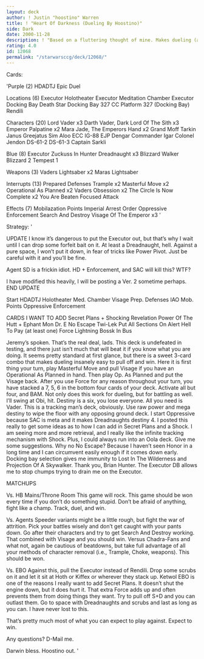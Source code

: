 ```yaml
---
layout: deck
author: ! Justin "hoostino" Warren
title: ! "Heart Of Darkness (Dueling By Hoostino)"
side: Dark
date: 2000-11-28
description: ! "Based on a fluttering thought of mine. Makes dueling (and battling) insanely easy and effective."
rating: 4.0
id: 12068
permalink: "/starwarsccg/deck/12068/"
---
```

Cards: 

'Purple (2)
HDADTJ
Epic Duel

Locations (6)
Executor Holotheater
Executor Meditation Chamber
Executor Docking Bay
Death Star Docking Bay 327
CC Platform 327 (Docking Bay)
Rendili

Characters (20)
Lord Vader x3
Darth Vader, Dark Lord Of The Sith x3
Emperor Palpatine x2
Mara Jade, The Emperors Hand x2
Grand Moff Tarkin
Janus Greejatus
Sim Aloo
ECC IG-88
EJP Dengar
Commander Igar
Colonel Jendon
DS-61-2
DS-61-3
Captain Sarkli

Blue (8)
Executor
Zuckuss In Hunter
Dreadnaught x3
Blizzard Walker
Blizzard 2
Tempest 1

Weapons (3)
Vaders Lightsaber x2
Maras Lightsaber

Interrupts (13)
Prepared Defenses
Trample x2
Masterful Move x2
Operational As Planned x2
Vaders Obsession x2
The Circle Is Now Complete x2
You Are Beaten
Focused Attack

Effects (7)
Mobilazation Points
Imperial Arrest Order
Oppressive Enforcement
Search And Destroy
Visage Of The Emperor x3
'

Strategy: '

UPDATE
I know it’s dangerous to put the Executor out, but that’s why I wait until I can drop some forfeit bait on it. At least a Dreadnaught, hell. Against a pure space, I won’t put it down, in fear of tricks like Power Pivot. Just be careful with it and you’ll be fine.

Agent SD is a frickin idiot. HD + Enforcement, and SAC will kill this? WTF?

I have modified this heavily, I will be posting a Ver. 2 sometime perhaps.
END UPDATE

Start
HDADTJ
Holotheater
Med. Chamber
Visage
Prep. Defenses
IAO
Mob. Points
Oppressive Enforcement

CARDS I WANT TO ADD
Secret Plans + Shocking Revelation
Power Of The Hutt + Ephant Mon
Dr. E
No Escape
Twi-Lek
Put All Sections On Alert
Hell To Pay (at least one)
Force Lightning
Bossk In Bus

Jeremy’s spoken. That’s the real deal, lads. This deck is undefeated in testing, and there just isn’t much that will beat it if you know what you are doing. It seems pretty standard at first glance, but there is a sweet 3-card combo that makes dueling insanely easy to pull off and win. Here it is first thing your turn, play Masterful Move and pull Visage if you have an Operational As Planned in hand. Then play Op. As Planned and put the Visage back. After you use Force for any reason throughout your turn, you have stacked a 7, 5, 6 in the bottom four cards of your deck. Activate all but four, and BAM. Not only does this work for dueling, but for battling as well. I’ll swing at Obi, hit. Destiny is a six, you lose everyone. All you need is Vader.
This is a tracking man’s deck, obviously. Use raw power and mega destiny to wipe the floor with any opposing ground deck.
I start Oppressive because SAC is meta and it makes Dreadnaughts destiny 4.
I posted this really to get some ideas as to how I can add in Secret Plans and a Shock. I am seeing more and more retrieval, and I really like the infinite tracking mechanism with Shock. Plus, I could always run into an Oola deck. Give me some suggestions.
Why no No Escape? Because I haven’t seen Honor in a long time and I can circumvent easily enough if it comes down early.
Docking bay selection gives me immunity to Lost In The Wilderness and Projection Of A Skywalker. Thank you, Brian Hunter. The Executor DB allows me to stop chumps trying to drain me on the Executor.

MATCHUPS

Vs. HB Mains/Throne Room
This game will rock. This game should be won every time if you don’t do something stupid. Don’t be afraid of anything, fight like a champ. Track, duel, and win.

Vs. Agents
Speeder variants might be a little rough, but fight the war of attrition. Pick your battles wisely and don’t get caught with your pants down. Go after their characters and try to get Search And Destroy working. That combined with Visage and you should win. Versus Chadra-Fans and what not, again be cautious of beatdowns, but take full advantage of all your methods of character removal (i.e., Trample, Choke, weapons). This should be won.

Vs. EBO
Against this, pull the Executor instead of Rendili. Drop some scrubs on it and let it sit at Hoth or Kiffex or wherever they stack up. Ketwol EBO is one of the reasons I really want to add Secret Plans. It doesn’t shut the engine down, but it does hurt it. That extra Force adds up and often prevents them from doing things they want. Try to pull off S+D and you can outlast them. Go to space with Dreadnaughts and scrubs and last as long as you can. I have never lost to this.

That’s pretty much most of what you can expect to play against. Expect to win.

Any questions? D-Mail me.

Darwin bless. Hoostino out.	 '
